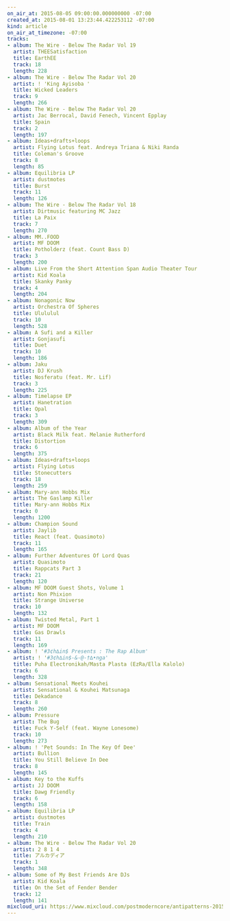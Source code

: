 ```yaml
---
on_air_at: 2015-08-05 09:00:00.000000000 -07:00
created_at: 2015-08-01 13:23:44.422253112 -07:00
kind: article
on_air_at_timezone: -07:00
tracks:
- album: The Wire - Below The Radar Vol 19
  artist: THEESatisfaction
  title: EarthEE
  track: 18
  length: 228
- album: The Wire - Below The Radar Vol 20
  artist: ! 'King Ayisoba '
  title: Wicked Leaders
  track: 9
  length: 266
- album: The Wire - Below The Radar Vol 20
  artist: Jac Berrocal, David Fenech, Vincent Epplay
  title: Spain
  track: 2
  length: 197
- album: Ideas+drafts+loops
  artist: Flying Lotus feat. Andreya Triana & Niki Randa
  title: Coleman's Groove
  track: 8
  length: 85
- album: Equilibria LP
  artist: dustmotes
  title: Burst
  track: 11
  length: 126
- album: The Wire - Below The Radar Vol 18
  artist: Dirtmusic featuring MC Jazz
  title: La Paix
  track: 7
  length: 270
- album: MM..FOOD
  artist: MF DOOM
  title: Potholderz (feat. Count Bass D)
  track: 3
  length: 200
- album: Live From the Short Attention Span Audio Theater Tour
  artist: Kid Koala
  title: Skanky Panky
  track: 4
  length: 204
- album: Nonagonic Now
  artist: Orchestra Of Spheres
  title: Ulululul
  track: 10
  length: 528
- album: A Sufi and a Killer
  artist: Gonjasufi
  title: Duet
  track: 10
  length: 186
- album: Jaku
  artist: DJ Krush
  title: Nosferatu (feat. Mr. Lif)
  track: 3
  length: 225
- album: Timelapse EP
  artist: Hanetration
  title: Opal
  track: 3
  length: 309
- album: Album of the Year
  artist: Black Milk feat. Melanie Rutherford
  title: Distortion
  track: 6
  length: 375
- album: Ideas+drafts+loops
  artist: Flying Lotus
  title: Stonecutters
  track: 18
  length: 259
- album: Mary-ann Hobbs Mix
  artist: The Gaslamp Killer
  title: Mary-ann Hobbs Mix
  track: 0
  length: 1200
- album: Champion Sound
  artist: Jaylib
  title: React (feat. Quasimoto)
  track: 11
  length: 165
- album: Further Adventures Of Lord Quas
  artist: Quasimoto
  title: Rappcats Part 3
  track: 21
  length: 120
- album: MF DOOM Guest Shots, Volume 1
  artist: Non Phixion
  title: Strange Universe
  track: 10
  length: 132
- album: Twisted Metal, Part 1
  artist: MF DOOM
  title: Gas Drawls
  track: 11
  length: 169
- album: ! '#3¢h∆in$ Presents : The Rap Album'
  artist: ! '#3¢h∆in$-&-@-†∆•nga'
  title: Puha Electronikah/Masta Plasta (EzRa/Ella Kalolo)
  track: 6
  length: 328
- album: Sensational Meets Kouhei
  artist: Sensational & Kouhei Matsunaga
  title: Dekadance
  track: 8
  length: 260
- album: Pressure
  artist: The Bug
  title: Fuck Y-Self (feat. Wayne Lonesome)
  track: 10
  length: 273
- album: ! 'Pet Sounds: In The Key Of Dee'
  artist: Bullion
  title: You Still Believe In Dee
  track: 8
  length: 145
- album: Key to the Kuffs
  artist: JJ DOOM
  title: Dawg Friendly
  track: 6
  length: 158
- album: Equilibria LP
  artist: dustmotes
  title: Train
  track: 4
  length: 210
- album: The Wire - Below The Radar Vol 20
  artist: 2 8 1 4
  title: アルカディア
  track: 1
  length: 348
- album: Some of My Best Friends Are DJs
  artist: Kid Koala
  title: On the Set of Fender Bender
  track: 12
  length: 141
mixcloud_uri: https://www.mixcloud.com/postmoderncore/antipatterns-2015-08-05/
---
```

